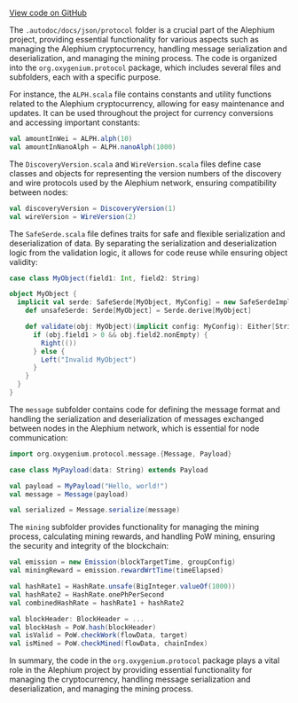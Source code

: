 [View code on GitHub](https://github.com/oxygenium/oxygenium/.autodoc/docs/json/protocol)

The `.autodoc/docs/json/protocol` folder is a crucial part of the Alephium project, providing essential functionality for various aspects such as managing the Alephium cryptocurrency, handling message serialization and deserialization, and managing the mining process. The code is organized into the `org.oxygenium.protocol` package, which includes several files and subfolders, each with a specific purpose.

For instance, the `ALPH.scala` file contains constants and utility functions related to the Alephium cryptocurrency, allowing for easy maintenance and updates. It can be used throughout the project for currency conversions and accessing important constants:

```scala
val amountInWei = ALPH.alph(10)
val amountInNanoAlph = ALPH.nanoAlph(1000)
```

The `DiscoveryVersion.scala` and `WireVersion.scala` files define case classes and objects for representing the version numbers of the discovery and wire protocols used by the Alephium network, ensuring compatibility between nodes:

```scala
val discoveryVersion = DiscoveryVersion(1)
val wireVersion = WireVersion(2)
```

The `SafeSerde.scala` file defines traits for safe and flexible serialization and deserialization of data. By separating the serialization and deserialization logic from the validation logic, it allows for code reuse while ensuring object validity:

```scala
case class MyObject(field1: Int, field2: String)

object MyObject {
  implicit val serde: SafeSerde[MyObject, MyConfig] = new SafeSerdeImpl[MyObject, MyConfig] {
    def unsafeSerde: Serde[MyObject] = Serde.derive[MyObject]

    def validate(obj: MyObject)(implicit config: MyConfig): Either[String, Unit] = {
      if (obj.field1 > 0 && obj.field2.nonEmpty) {
        Right(())
      } else {
        Left("Invalid MyObject")
      }
    }
  }
}
```

The `message` subfolder contains code for defining the message format and handling the serialization and deserialization of messages exchanged between nodes in the Alephium network, which is essential for node communication:

```scala
import org.oxygenium.protocol.message.{Message, Payload}

case class MyPayload(data: String) extends Payload

val payload = MyPayload("Hello, world!")
val message = Message(payload)

val serialized = Message.serialize(message)
```

The `mining` subfolder provides functionality for managing the mining process, calculating mining rewards, and handling PoW mining, ensuring the security and integrity of the blockchain:

```scala
val emission = new Emission(blockTargetTime, groupConfig)
val miningReward = emission.rewardWrtTime(timeElapsed)

val hashRate1 = HashRate.unsafe(BigInteger.valueOf(1000))
val hashRate2 = HashRate.onePhPerSecond
val combinedHashRate = hashRate1 + hashRate2

val blockHeader: BlockHeader = ...
val blockHash = PoW.hash(blockHeader)
val isValid = PoW.checkWork(flowData, target)
val isMined = PoW.checkMined(flowData, chainIndex)
```

In summary, the code in the `org.oxygenium.protocol` package plays a vital role in the Alephium project by providing essential functionality for managing the cryptocurrency, handling message serialization and deserialization, and managing the mining process.
